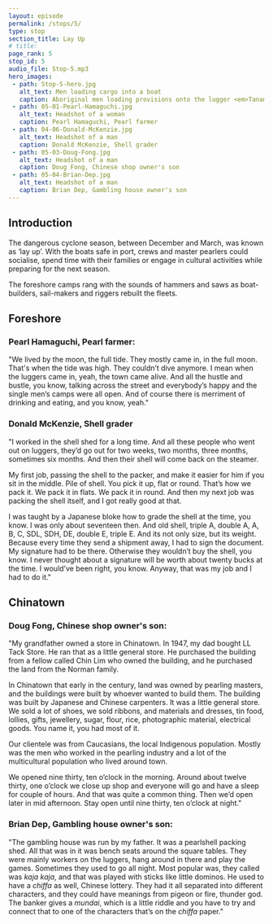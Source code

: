 ```yaml
---
layout: episode
permalink: /stops/5/
type: stop
section_title: Lay Up
# title:
page_rank: 5
stop_id: 5
audio_file: Stop-5.mp3
hero_images:
 - path: Stop-5-hero.jpg
   alt_text: Men loading cargo into a boat
   caption: Aboriginal men loading provisions onto the lugger <em>Tanami</em>, Courtesy WA Maritime Museum
 - path: 05-01-Pearl-Hamaguchi.jpg
   alt_text: Headshot of a woman
   caption: Pearl Hamaguchi, Pearl farmer
 - path: 04-06-Donald-McKenzie.jpg
   alt_text: Headshot of a man
   caption: Donald McKenzie, Shell grader
 - path: 05-03-Doug-Fong.jpg
   alt_text: Headshot of a man
   caption: Doug Fong, Chinese shop owner's son
 - path: 05-04-Brian-Dep.jpg
   alt_text: Headshot of a man
   caption: Brian Dep, Gambling house owner's son
---
```


## Introduction

The dangerous cyclone season, between December and March, was known as ‘lay
up’. With the boats safe in port, crews and master pearlers could socialise, spend
time with their families or engage in cultural activities while preparing for the next
season.

The foreshore camps rang with the sounds of hammers and saws as boat-builders,
sail-makers and riggers rebuilt the fleets.

## Foreshore

### Pearl Hamaguchi, Pearl farmer:

"We lived by the moon, the full tide. They mostly came in, in the full moon. That's when the tide was high. They couldn’t dive anymore. I mean when the luggers came in, yeah, the town came alive. And all the hustle and bustle, you know, talking across the street and everybody’s happy and the single men’s camps were all open. And of course there is merriment of drinking and eating, and you know, yeah."

### Donald McKenzie, Shell grader

"I worked in the shell shed for a long time. And all these people who went out on luggers, they’d go out for two weeks, two months, three months, sometimes six months. And then their shell will come back on the steamer.

My first job, passing the shell to the packer, and make it easier for him if you sit in the middle. Pile of shell. You pick it up, flat or round. That’s how we pack it. We pack it in flats. We pack it in round. And then my next job was packing the shell itself, and I got really good at that.

I was taught by a Japanese bloke how to grade the shell at the time, you know. I was only about seventeen then. And old shell, triple A, double A, A, B, C, SDL, SDH, DE, double E, triple E. And its not only size, but its weight. Because every time they send a shipment away, I had to sign the document. My signature had to be there. Otherwise they wouldn’t buy the shell, you know. I never thought about a signature will be worth about twenty bucks at the time. I would’ve been right, you know. Anyway, that was my job and I had to do it."

## Chinatown

### Doug Fong, Chinese shop owner's son:

"My grandfather owned a store in Chinatown. In 1947, my dad bought LL Tack Store. He ran that as a little general store. He purchased the building from a fellow called Chin Lim who owned the building, and he purchased the land from the Norman family. 

In Chinatown that early in the century, land was owned by pearling masters, and the buildings were built by whoever wanted to build them. The building was built by Japanese and Chinese carpenters. It was a little general store. We sold a lot of shoes, we sold ribbons, and materials and dresses, tin food, lollies, gifts, jewellery, sugar, flour, rice, photographic material, electrical goods. You name it, you had most of it.

Our clientele was from Caucasians, the local Indigenous population. Mostly was the men who worked in the pearling industry and a lot of the multicultural population who lived around town.

We opened nine thirty, ten o’clock in the morning. Around about twelve thirty, one o’clock we close up shop and everyone will go and have a sleep for couple of hours. And that was quite a common thing. Then we’d open later in mid afternoon. Stay open until nine thirty, ten o’clock at night."

### Brian Dep, Gambling house owner's son:

"The gambling house was run by my father. It was a pearlshell packing shed. All that was in it was bench seats around the square tables. They were mainly workers on the luggers, hang around in there and play the games. Sometimes they used to go all night. Most popular was, they called was *kaja kaja*, and that was played with sticks like little dominos. He used to have a *chiffa* as well, Chinese lottery. They had it all separated into different characters, and they could have meanings from pigeon or fire, thunder god. The banker gives a *mundai*, which is a little riddle and you have to try and connect that to one of the characters that’s on the *chiffa* paper."